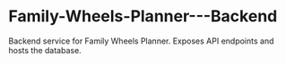 # Family-Wheels-Planner---Backend
Backend service for Family Wheels Planner. Exposes API endpoints and hosts the database.
